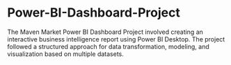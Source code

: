 # Power-BI-Dashboard-Project
The Maven Market Power BI Dashboard Project involved creating an interactive business intelligence report using Power BI Desktop. The project followed a structured approach for data transformation, modeling, and visualization based on multiple datasets.
